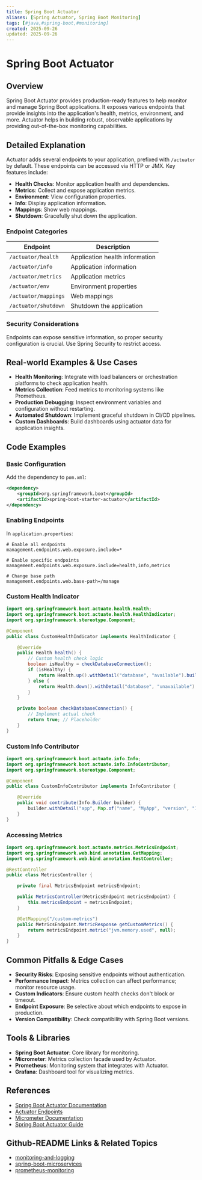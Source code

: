 ```yaml
---
title: Spring Boot Actuator
aliases: [Spring Actuator, Spring Boot Monitoring]
tags: [#java,#spring-boot,#monitoring]
created: 2025-09-26
updated: 2025-09-26
---
```


# Spring Boot Actuator

## Overview

Spring Boot Actuator provides production-ready features to help monitor and manage Spring Boot applications. It exposes various endpoints that provide insights into the application's health, metrics, environment, and more. Actuator helps in building robust, observable applications by providing out-of-the-box monitoring capabilities.

## Detailed Explanation

Actuator adds several endpoints to your application, prefixed with `/actuator` by default. These endpoints can be accessed via HTTP or JMX. Key features include:

- **Health Checks**: Monitor application health and dependencies.
- **Metrics**: Collect and expose application metrics.
- **Environment**: View configuration properties.
- **Info**: Display application information.
- **Mappings**: Show web mappings.
- **Shutdown**: Gracefully shut down the application.

### Endpoint Categories

| Endpoint | Description |
|----------|-------------|
| `/actuator/health` | Application health information |
| `/actuator/info` | Application information |
| `/actuator/metrics` | Application metrics |
| `/actuator/env` | Environment properties |
| `/actuator/mappings` | Web mappings |
| `/actuator/shutdown` | Shutdown the application |

### Security Considerations

Endpoints can expose sensitive information, so proper security configuration is crucial. Use Spring Security to restrict access.

## Real-world Examples & Use Cases

- **Health Monitoring**: Integrate with load balancers or orchestration platforms to check application health.
- **Metrics Collection**: Feed metrics to monitoring systems like Prometheus.
- **Production Debugging**: Inspect environment variables and configuration without restarting.
- **Automated Shutdown**: Implement graceful shutdown in CI/CD pipelines.
- **Custom Dashboards**: Build dashboards using actuator data for application insights.

## Code Examples

### Basic Configuration

Add the dependency to `pom.xml`:

```xml
<dependency>
    <groupId>org.springframework.boot</groupId>
    <artifactId>spring-boot-starter-actuator</artifactId>
</dependency>
```

### Enabling Endpoints

In `application.properties`:

```properties
# Enable all endpoints
management.endpoints.web.exposure.include=*

# Enable specific endpoints
management.endpoints.web.exposure.include=health,info,metrics

# Change base path
management.endpoints.web.base-path=/manage
```

### Custom Health Indicator

```java
import org.springframework.boot.actuate.health.Health;
import org.springframework.boot.actuate.health.HealthIndicator;
import org.springframework.stereotype.Component;

@Component
public class CustomHealthIndicator implements HealthIndicator {

    @Override
    public Health health() {
        // Custom health check logic
        boolean isHealthy = checkDatabaseConnection();
        if (isHealthy) {
            return Health.up().withDetail("database", "available").build();
        } else {
            return Health.down().withDetail("database", "unavailable").build();
        }
    }

    private boolean checkDatabaseConnection() {
        // Implement actual check
        return true; // Placeholder
    }
}
```

### Custom Info Contributor

```java
import org.springframework.boot.actuate.info.Info;
import org.springframework.boot.actuate.info.InfoContributor;
import org.springframework.stereotype.Component;

@Component
public class CustomInfoContributor implements InfoContributor {

    @Override
    public void contribute(Info.Builder builder) {
        builder.withDetail("app", Map.of("name", "MyApp", "version", "1.0.0"));
    }
}
```

### Accessing Metrics

```java
import org.springframework.boot.actuate.metrics.MetricsEndpoint;
import org.springframework.web.bind.annotation.GetMapping;
import org.springframework.web.bind.annotation.RestController;

@RestController
public class MetricsController {

    private final MetricsEndpoint metricsEndpoint;

    public MetricsController(MetricsEndpoint metricsEndpoint) {
        this.metricsEndpoint = metricsEndpoint;
    }

    @GetMapping("/custom-metrics")
    public MetricsEndpoint.MetricResponse getCustomMetrics() {
        return metricsEndpoint.metric("jvm.memory.used", null);
    }
}
```

## Common Pitfalls & Edge Cases

- **Security Risks**: Exposing sensitive endpoints without authentication.
- **Performance Impact**: Metrics collection can affect performance; monitor resource usage.
- **Custom Indicators**: Ensure custom health checks don't block or timeout.
- **Endpoint Exposure**: Be selective about which endpoints to expose in production.
- **Version Compatibility**: Check compatibility with Spring Boot versions.

## Tools & Libraries

- **Spring Boot Actuator**: Core library for monitoring.
- **Micrometer**: Metrics collection facade used by Actuator.
- **Prometheus**: Monitoring system that integrates with Actuator.
- **Grafana**: Dashboard tool for visualizing metrics.

## References

- [Spring Boot Actuator Documentation](https://docs.spring.io/spring-boot/docs/current/reference/html/actuator.html)
- [Actuator Endpoints](https://docs.spring.io/spring-boot/docs/current/actuator-api/html/)
- [Micrometer Documentation](https://micrometer.io/)
- [Spring Boot Actuator Guide](https://www.baeldung.com/spring-boot-actuators)

## Github-README Links & Related Topics

- [monitoring-and-logging](monitoring-and-logging/README.md)
- [spring-boot-microservices](spring-boot-microservices/README.md)
- [prometheus-monitoring](prometheus-monitoring/README.md)